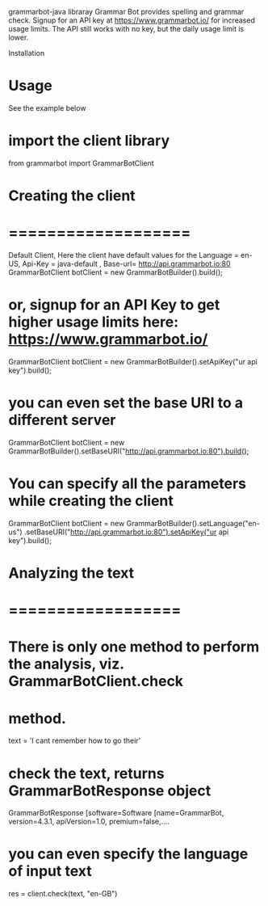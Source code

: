 grammarbot-java libraray
Grammar Bot provides spelling and grammar check. Signup for an API key at https://www.grammarbot.io/ for increased usage limits. The API still works with no key, but the daily usage limit is lower.

Installation

# Usage
See the example below

# import the client library
from grammarbot import GrammarBotClient

# Creating the client
# ===================
 Default Client, Here the client have default values for the
Language = en-US, Api-Key = java-default , Base-url= http://api.grammarbot.io:80
GrammarBotClient botClient = new GrammarBotBuilder().build();


# or, signup for an API Key to get higher usage limits here: https://www.grammarbot.io/
GrammarBotClient botClient = new GrammarBotBuilder().setApiKey("ur api key").build();
				
# you can even set the base URI to a different server
GrammarBotClient botClient = new     GrammarBotBuilder().setBaseURI("http://api.grammarbot.io:80").build();

# You can  specify all  the parameters while creating the client
GrammarBotClient botClient = new GrammarBotBuilder().setLanguage("en-us")
				.setBaseURI("http://api.grammarbot.io:80").setApiKey("ur api key").build();
# Analyzing the text
# ==================

# There is only one method to perform the analysis, viz. GrammarBotClient.check
# method.

text = 'I cant remember how to go their'

# check the text, returns GrammarBotResponse object
GrammarBotResponse [software=Software [name=GrammarBot, version=4.3.1, apiVersion=1.0, premium=false,....

# you can even specify the language of input text
res = client.check(text, "en-GB")


